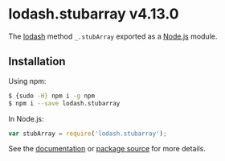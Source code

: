 # lodash.stubarray v4.13.0

The [lodash](https://lodash.com/) method `_.stubArray` exported as a [Node.js](https://nodejs.org/) module.

## Installation

Using npm:
```bash
$ {sudo -H} npm i -g npm
$ npm i --save lodash.stubarray
```

In Node.js:
```js
var stubArray = require('lodash.stubarray');
```

See the [documentation](https://lodash.com/docs#stubArray) or [package source](https://github.com/lodash/lodash/blob/4.13.0-npm-packages/lodash.stubarray) for more details.

